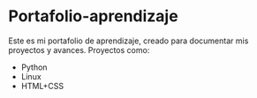 # Portafolio-aprendizaje
Este es mi portafolio de aprendizaje, creado para documentar mis proyectos y avances.
Proyectos como:
- Python
- Linux
- HTML+CSS